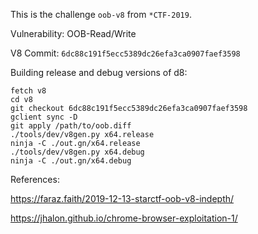 This is the challenge `oob-v8` from `*CTF-2019`.

Vulnerability: OOB-Read/Write

V8 Commit: `6dc88c191f5ecc5389dc26efa3ca0907faef3598`

Building release and debug versions of d8:
```
fetch v8
cd v8
git checkout 6dc88c191f5ecc5389dc26efa3ca0907faef3598
gclient sync -D
git apply /path/to/oob.diff
./tools/dev/v8gen.py x64.release
ninja -C ./out.gn/x64.release
./tools/dev/v8gen.py x64.debug
ninja -C ./out.gn/x64.debug
```

References:

https://faraz.faith/2019-12-13-starctf-oob-v8-indepth/

https://jhalon.github.io/chrome-browser-exploitation-1/